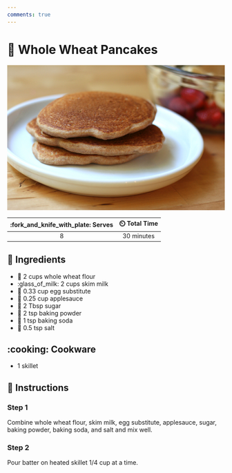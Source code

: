 ```yaml
---
comments: true
---
```

# :pancakes: Whole Wheat Pancakes

![Whole Wheat Pancakes](../assets/images/whole-wheat-pancakes.jpg)

| :fork_and_knife_with_plate: Serves | :timer_clock: Total Time |
|:----------------------------------:|:-----------------------: |
| 8 | 30 minutes |

## :salt: Ingredients

- :ear_of_rice: 2 cups whole wheat flour
- :glass_of_milk: 2 cups skim milk
- :egg: 0.33 cup egg substitute
- :apple: 0.25 cup applesauce
- :candy: 2 Tbsp sugar
- :dash: 2 tsp baking powder
- :dash: 1 tsp baking soda
- :salt: 0.5 tsp salt

## :cooking: Cookware

- 1 skillet

## :pencil: Instructions

### Step 1

Combine whole wheat flour, skim milk, egg substitute, applesauce, sugar, baking powder, baking soda, and salt and mix
well.

### Step 2

Pour batter on heated skillet 1/4 cup at a time.
